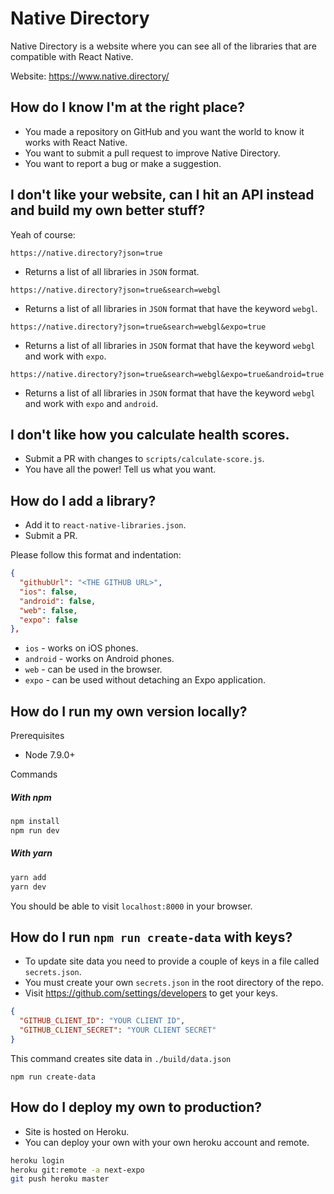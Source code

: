 # Native Directory

Native Directory is a website where you can see all of the libraries that are compatible with React Native.

Website: https://www.native.directory/

## How do I know I'm at the right place?

- You made a repository on GitHub and you want the world to know it works with React Native.
- You want to submit a pull request to improve Native Directory.
- You want to report a bug or make a suggestion.

## I don't like your website, can I hit an API instead and build my own better stuff?

Yeah of course:

`https://native.directory?json=true`
- Returns a list of all libraries in `JSON` format.

`https://native.directory?json=true&search=webgl`
- Returns a list of all libraries in `JSON` format that have the keyword `webgl`.

`https://native.directory?json=true&search=webgl&expo=true`
- Returns a list of all libraries in `JSON` format that have the keyword `webgl` and work with `expo`.

`https://native.directory?json=true&search=webgl&expo=true&android=true`
- Returns a list of all libraries in `JSON` format that have the keyword `webgl` and work with `expo` and `android`.

## I don't like how you calculate health scores.

- Submit a PR with changes to `scripts/calculate-score.js`.
- You have all the power! Tell us what you want.

## How do I add a library?

- Add it to `react-native-libraries.json`.
- Submit a PR.

Please follow this format and indentation:

```json
{
  "githubUrl": "<THE GITHUB URL>",
  "ios": false,
  "android": false,
  "web": false,
  "expo": false
},
```

* `ios` - works on iOS phones.
* `android` - works on Android phones.
* `web` - can be used in the browser.
* `expo` - can be used without detaching an Expo application.

## How do I run my own version locally?

Prerequisites

- Node 7.9.0+

Commands

##### With npm

```sh
npm install
npm run dev
```

##### With yarn

```sh
yarn add
yarn dev
```

You should be able to visit `localhost:8000` in your browser.

## How do I run `npm run create-data` with keys?

* To update site data you need to provide a couple of keys in a file called `secrets.json`.
* You must create your own `secrets.json` in the root directory of the repo.
* Visit https://github.com/settings/developers to get your keys.

```json
{
  "GITHUB_CLIENT_ID": "YOUR CLIENT ID",
  "GITHUB_CLIENT_SECRET": "YOUR CLIENT SECRET"
}

```

This command creates site data in `./build/data.json`

```
npm run create-data
```

## How do I deploy my own to production?

* Site is hosted on Heroku.
* You can deploy your own with your own heroku account and remote.

```sh
heroku login
heroku git:remote -a next-expo
git push heroku master
```
